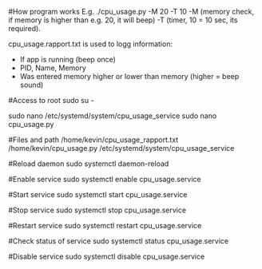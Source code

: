 #How program works
E.g. 
./cpu_usage.py -M 20 -T 10
-M (memory check, if memory is higher than e.g. 20, it will beep)
-T (timer, 10 = 10 sec, its required).

cpu_usage.rapport.txt is used to logg information:
- If app is running (beep once)
- PID, Name, Memory
- Was entered memory higher or lower than memory (higher = beep sound)

#Access to root
sudo su -

sudo nano /etc/systemd/system/cpu_usage_service
sudo nano cpu_usage.py

#Files and path
/home/kevin/cpu_usage_rapport.txt
/home/kevin/cpu_usage.py
/etc/systemd/system/cpu_usage_service

#Reload daemon
sudo systemctl daemon-reload

#Enable service
sudo systemctl enable cpu_usage.service

#Start service
sudo systemctl start cpu_usage.service

#Stop service
sudo systemctl stop cpu_usage.service

#Restart service
sudo systemctl restart cpu_usage.service

#Check status of service
sudo systemctl status cpu_usage.service

#Disable service
sudo systemctl disable cpu_usage.service
